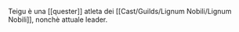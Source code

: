 Teigu è una [[quester]] atleta dei [[Cast/Guilds/Lignum Nobili/Lignum Nobili]], nonchè attuale leader.